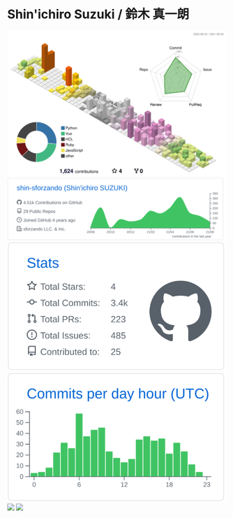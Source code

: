 # Shin'ichiro Suzuki / 鈴木 真一朗

![](./profile-3d-contrib/profile-season-animate.svg)
![](https://raw.githubusercontent.com/shin-sforzando/shin-sforzando/main/profile-summary-card-output/github/0-profile-details.svg)
![](https://raw.githubusercontent.com/shin-sforzando/shin-sforzando/main/profile-summary-card-output/github/3-stats.svg) ![](https://raw.githubusercontent.com/shin-sforzando/shin-sforzando/main/profile-summary-card-output/github/4-productive-time.svg)
![](https://github-profile-trophy.vercel.app/?username=shin-sforzando&no-frame=true&column=8)
![](https://github-readme-streak-stats.herokuapp.com/?user=shin-sforzando)

<script data-name="BMC-Widget" data-cfasync="false" src="https://cdnjs.buymeacoffee.com/1.0.0/widget.prod.min.js" data-id="sforzando" data-description="Support me on Buy me a coffee!" data-message="" data-color="#FFDD00" data-position="Right" data-x_margin="18" data-y_margin="18"></script>
